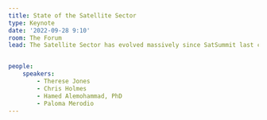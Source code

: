```yaml
---
title: State of the Satellite Sector
type: Keynote
date: '2022-09-28 9:10'
room: The Forum
lead: The Satellite Sector has evolved massively since SatSummit last convened in 2018. There are new players and exciting new capabilities. Massive earth data archives are transitioning to new modes of collection, processing, access, and distribution that rely heavily on commercial cloud. AI tools for analyzing data at scale are rapidly evolving. We will hear from individuals sitting at the center of these movements. They will brief on the current state of play and prospects for the future across the satellite sector, data, AI, and ethics.


people:
    speakers:
        - Therese Jones
        - Chris Holmes
        - Hamed Alemohammad, PhD
        - Paloma Merodio
---
```

